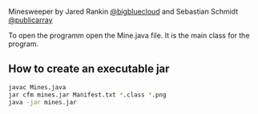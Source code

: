 Minesweeper by Jared Rankin [@bigbluecloud](https://github.com/bigbluecloud) and Sebastian Schmidt [@publicarray](https://github.com/publicarray)

To open the programm open the Mine.java file. It is the main class for the program.

## How to create an executable jar

```sh
javac Mines.java
jar cfm mines.jar Manifest.txt *.class *.png
java -jar mines.jar
```
